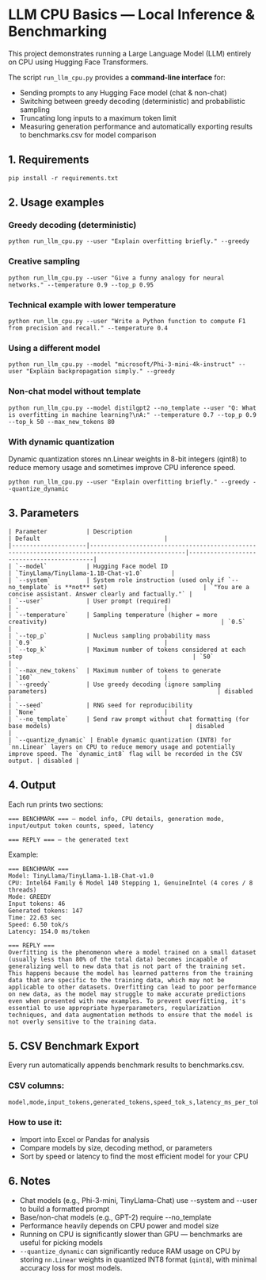 # LLM CPU Basics — Local Inference & Benchmarking

This project demonstrates running a Large Language Model (LLM) entirely on CPU using Hugging Face Transformers.

The script `run_llm_cpu.py` provides a **command-line interface** for:
- Sending prompts to any Hugging Face model (chat & non-chat)
- Switching between greedy decoding (deterministic) and probabilistic sampling
- Truncating long inputs to a maximum token limit
- Measuring generation performance and automatically exporting results to benchmarks.csv for model comparison

## 1. Requirements

```
pip install -r requirements.txt
```
## 2. Usage examples
### Greedy decoding (deterministic)
```
python run_llm_cpu.py --user "Explain overfitting briefly." --greedy
```
### Creative sampling
```
python run_llm_cpu.py --user "Give a funny analogy for neural networks." --temperature 0.9 --top_p 0.95
```
### Technical example with lower temperature
```
python run_llm_cpu.py --user "Write a Python function to compute F1 from precision and recall." --temperature 0.4
```
### Using a different model
```
python run_llm_cpu.py --model "microsoft/Phi-3-mini-4k-instruct" --user "Explain backpropagation simply." --greedy
```
### Non-chat model without template
```
python run_llm_cpu.py --model distilgpt2 --no_template --user "Q: What is overfitting in machine learning?\nA:" --temperature 0.7 --top_p 0.9 --top_k 50 --max_new_tokens 80
```
### With dynamic quantization
Dynamic quantization stores nn.Linear weights in 8-bit integers (qint8) to reduce memory usage and sometimes improve CPU inference speed.

```
python run_llm_cpu.py --user "Explain overfitting briefly." --greedy --quantize_dynamic
```

## 3. Parameters
```
| Parameter           | Description                                                                                     | Default                                   |
|---------------------|-------------------------------------------------------------------------------------------------|-------------------------------------------|
| `--model`           | Hugging Face model ID                                                                           | `TinyLlama/TinyLlama-1.1B-Chat-v1.0`        |
| `--system`          | System role instruction (used only if `--no_template` is **not** set)                           | `"You are a concise assistant. Answer clearly and factually."` |
| `--user`            | User prompt (required)                                                                          | -                                         |
| `--temperature`     | Sampling temperature (higher = more creativity)                                                 | `0.5`                                     |
| `--top_p`           | Nucleus sampling probability mass                                                               | `0.9`                                     |
| `--top_k`           | Maximum number of tokens considered at each step                                                | `50`                                      |
| `--max_new_tokens`  | Maximum number of tokens to generate                                                             | `160`                                     |
| `--greedy`          | Use greedy decoding (ignore sampling parameters)                                                | disabled                                  |
| `--seed`            | RNG seed for reproducibility                                                                    | `None`                                    |
| `--no_template`     | Send raw prompt without chat formatting (for base models)                                       | disabled                                  |
| `--quantize_dynamic` | Enable dynamic quantization (INT8) for `nn.Linear` layers on CPU to reduce memory usage and potentially improve speed. The `dynamic_int8` flag will be recorded in the CSV output. | disabled |

```

## 4. Output
Each run prints two sections:
```
=== BENCHMARK === — model info, CPU details, generation mode, input/output token counts, speed, latency

=== REPLY === — the generated text
```
Example:
```
=== BENCHMARK ===
Model: TinyLlama/TinyLlama-1.1B-Chat-v1.0
CPU: Intel64 Family 6 Model 140 Stepping 1, GenuineIntel (4 cores / 8 threads)
Mode: GREEDY
Input tokens: 46
Generated tokens: 147
Time: 22.63 sec
Speed: 6.50 tok/s
Latency: 154.0 ms/token

=== REPLY ===
Overfitting is the phenomenon where a model trained on a small dataset (usually less than 80% of the total data) becomes incapable of generalizing well to new data that is not part of the training set. This happens because the model has learned patterns from the training data that are specific to the training data, which may not be applicable to other datasets. Overfitting can lead to poor performance on new data, as the model may struggle to make accurate predictions even when presented with new examples. To prevent overfitting, it's essential to use appropriate hyperparameters, regularization techniques, and data augmentation methods to ensure that the model is not overly sensitive to the training data.
```
## 5. CSV Benchmark Export
Every run automatically appends benchmark results to benchmarks.csv.
### CSV columns:
```
model,mode,input_tokens,generated_tokens,speed_tok_s,latency_ms_per_tok,cpu,cores,threads,temperature,top_p,top_k,greedy,dynamic_int8
```
### How to use it:
- Import into Excel or Pandas for analysis
- Compare models by size, decoding method, or parameters
- Sort by speed or latency to find the most efficient model for your CPU

## 6. Notes
- Chat models (e.g., Phi-3-mini, TinyLlama-Chat) use --system and --user to build a formatted prompt
- Base/non-chat models (e.g., GPT-2) require --no_template
- Performance heavily depends on CPU power and model size
- Running on CPU is significantly slower than GPU — benchmarks are useful for picking models
- `--quantize_dynamic` can significantly reduce RAM usage on CPU by storing `nn.Linear` weights in quantized INT8 format (`qint8`), with minimal accuracy loss for most models.




